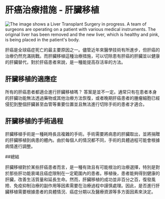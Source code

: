 # 肝癌治療措施 - 肝臟移植
![The image shows a Liver Transplant Surgery in progress. A team of surgeons are operating on a patient with various medical instruments. The original liver has been removed and the new liver, which is healthy and pink, is being placed in the patient's body.](https://i.imgur.com/dtpNQt1.jpeg)

肝癌是全球癌症死亡的最主要原因之一。儘管近年來醫學技術有所進步，但肝癌的治療仍然充滿挑戰。而肝臟移植這種治療措施，可以切除患有肝癌的肝臟並以健康的肝臟替代，對於肝癌患者來說，是一種能提高存活率的方法。

## 肝臟移植的適應症

所有的肝癌患者都適合進行肝臟移植嗎？
答案是並不一定。通常只有在患者本身的肝臟功能無法透過藥物或其他治療方法恢復，或者晚期肝癌患者的腫瘤細胞已經侵犯到整個肝臟甚至血管等重要位置並且無法進行切除手術的患者才適合。 

## 肝臟移植的手術過程

肝臟移植手術是一種耗時長且複雜的手術。手術需要將病患的肝臟取出，並將捐贈的肝臟移植到病患的體內。由於每個人的情況都不同，手術的具體過程可能會根據病情進行調整。

##總結

肝臟移植對於某些肝癌患者而言，是一種有效且有可能根治的治療選擇，特別是對於那些肝功能衰竭且癌症限制在一定範圍內的患者。移植後，患者能夠得到健康的肝臟，改善生活質量和延長生命。然而，肝臟移植的成功並非百分之百，復發風險、免疫抑制治療的副作用等因素需要在治療過程中謹慎處理。因此，是否進行肝臟移植需要根據患者的具體情況、癌症分期以及醫療資源等多方面因素來決定。

